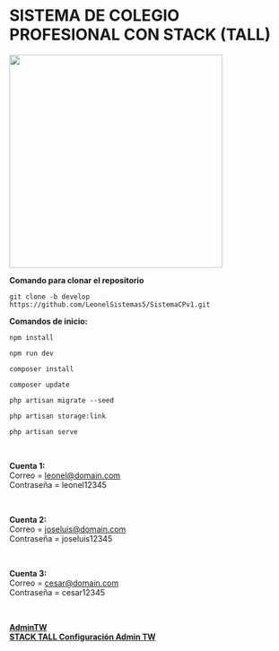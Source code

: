 # SISTEMA DE COLEGIO PROFESIONAL CON STACK (TALL)

<img height = 380 src="https://i.ytimg.com/vi/cgofG-VxdAs/maxresdefault.jpg"></img>

**Comando para clonar el repositorio**
```shell
git clone -b develop https://github.com/LeonelSistemas5/SistemaCPv1.git
```

**Comandos de inicio:**
```shell
npm install
```
```shell
npm run dev
```
```shell
composer install
```
```shell
composer update
```
```shell
php artisan migrate --seed
```
```shell
php artisan storage:link
```
```shell
php artisan serve
```

<br>

**Cuenta 1:** <br>
Correo = leonel@domain.com <br>
Contraseña = leonel12345 <br>

<br>

**Cuenta 2:** <br>
Correo = joseluis@domain.com <br>
Contraseña = joseluis12345 <br>

<br>

**Cuenta 3:** <br>
Correo = cesar@domain.com <br>
Contraseña = cesar12345 <br>

<br>

<a href="https://laraveladmintw.com/">**AdminTW**</a> <br>
<a href="https://larainfo.com/blogs/laravel-9-install-setup-talltailwind-alpinejs-livewire-admin-panel">**STACK TALL Configuración Admin TW**</a> <br>
